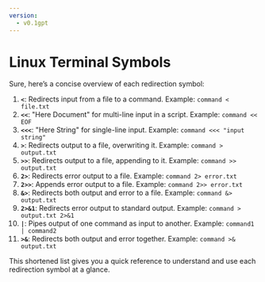 ```yaml
---
version:
  - v0.1gpt
---
```

# Linux Terminal Symbols

Sure, here’s a concise overview of each redirection symbol:

1. **`<`**: Redirects input from a file to a command. Example: `command < file.txt`
2. **`<<`**: "Here Document" for multi-line input in a script. Example: `command << EOF`
3. **`<<<`**: "Here String" for single-line input. Example: `command <<< "input string"`
4. **`>`**: Redirects output to a file, overwriting it. Example: `command > output.txt`
5. **`>>`**: Redirects output to a file, appending to it. Example: `command >> output.txt`
6. **`2>`**: Redirects error output to a file. Example: `command 2> error.txt`
7. **`2>>`**: Appends error output to a file. Example: `command 2>> error.txt`
8. **`&>`**: Redirects both output and error to a file. Example: `command &> output.txt`
9. **`2>&1`**: Redirects error output to standard output. Example: `command > output.txt 2>&1`
10. **`|`**: Pipes output of one command as input to another. Example: `command1 | command2`
11. **`>&`**: Redirects both output and error together. Example: `command >& output.txt`

This shortened list gives you a quick reference to understand and use each redirection symbol at a glance.
